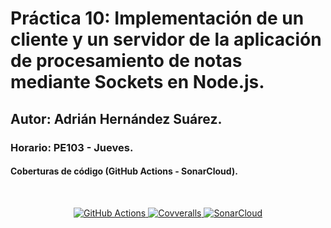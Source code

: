 # Práctica 10: Implementación de un cliente y un servidor de la aplicación de procesamiento de notas mediante Sockets en Node.js.
## Autor: Adrián Hernández Suárez.
### Horario: PE103 - Jueves.

#### Coberturas de código (GitHub Actions - SonarCloud).

<br>
<p align="center">
  <a href="https://github.com/ULL-ESIT-INF-DSI-2021/ull-esit-inf-dsi-20-21-prct10-async-sockets-alu0101235516/actions/workflows/tests.yml">
    <img src="https://github.com/ULL-ESIT-INF-DSI-2021/ull-esit-inf-dsi-20-21-prct10-async-sockets-alu0101235516/actions/workflows/tests.yml/badge.svg" alt="GitHub Actions">
  </a>
  <a href="https://coveralls.io/github/ULL-ESIT-INF-DSI-2021/ull-esit-inf-dsi-20-21-prct10-async-sockets-alu0101235516?branch=master">
    <img src="https://coveralls.io/repos/github/ULL-ESIT-INF-DSI-2021/ull-esit-inf-dsi-20-21-prct10-async-sockets-alu0101235516/badge.svg?branch=master" alt="Covveralls">
  </a>
  <a href="https://github.com/ULL-ESIT-INF-DSI-2021/ull-esit-inf-dsi-20-21-prct10-async-sockets-alu0101235516/actions/workflows/sonarcloud.yml">
    <img src="https://github.com/ULL-ESIT-INF-DSI-2021/ull-esit-inf-dsi-20-21-prct10-async-sockets-alu0101235516/actions/workflows/sonarcloud.yml/badge.svg" alt="SonarCloud">
  </a>
</p>
